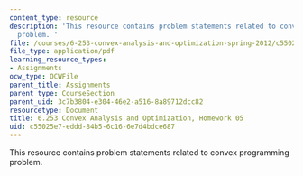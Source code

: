 ```yaml
---
content_type: resource
description: 'This resource contains problem statements related to convex programming
  problem. '
file: /courses/6-253-convex-analysis-and-optimization-spring-2012/c55025e7eddd84b56c166e7d4bdce687_MIT6_253S12_hw05.pdf
file_type: application/pdf
learning_resource_types:
- Assignments
ocw_type: OCWFile
parent_title: Assignments
parent_type: CourseSection
parent_uid: 3c7b3804-e304-46e2-a516-8a89712dcc82
resourcetype: Document
title: 6.253 Convex Analysis and Optimization, Homework 05
uid: c55025e7-eddd-84b5-6c16-6e7d4bdce687
---
```

This resource contains problem statements related to convex programming problem. 

